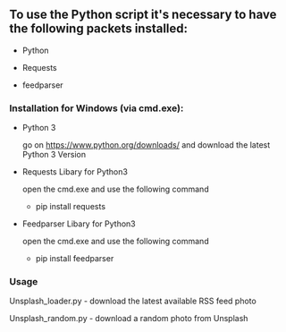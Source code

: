 ## To use the Python script it's necessary to have the following packets installed:

- Python
	
- Requests

- feedparser



### Installation for Windows (via cmd.exe):
	
- Python 3

	go on https://www.python.org/downloads/ and download the latest Python 3 Version
	
- Requests Libary for Python3
	
	open the cmd.exe and use the following command
	- pip install requests
	
- Feedparser Libary for Python3
	
	open the cmd.exe and use the following command
	- pip install feedparser

	
### Usage

Unsplash_loader.py - download the latest available RSS feed photo

Unsplash_random.py - download a random photo from Unsplash